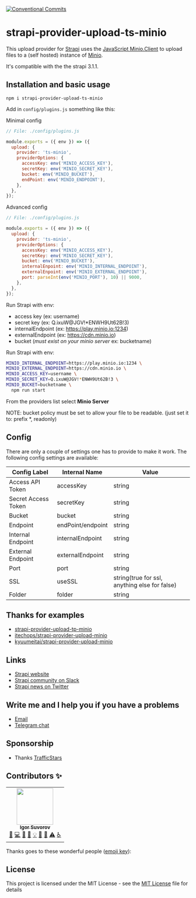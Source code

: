[![Conventional Commits](https://img.shields.io/badge/Conventional%20Commits-1.0.0-yellow.svg)](https://conventionalcommits.org)

# strapi-provider-upload-ts-minio

This upload provider for [Strapi](https://github.com/strapi/strapi) uses the [JavaScript Minio.Client](https://docs.min.io/docs/javascript-client-api-reference.html) to upload files to a (self hosted) instance of [Minio](https://min.io/).

It's compatible with the the strapi 3.1.1.

## Installation and basic usage

```npm i strapi-provider-upload-ts-minio```

Add in `config/plugins.js` something like this:

Minimal config
```js
// File: ./config/plugins.js

module.exports = ({ env }) => ({
  upload: {
    provider: 'ts-minio',
    providerOptions: {
      accessKey: env('MINIO_ACCESS_KEY'),
      secretKey: env('MINIO_SECRET_KEY'),
      bucket: env('MINIO_BUCKET'),
      endPoint: env('MINIO_ENDPOINT'),
    },
  },
});
```

Advanced config
```js
// File: ./config/plugins.js

module.exports = ({ env }) => ({
  upload: {
    provider: 'ts-minio',
    providerOptions: {
      accessKey: env('MINIO_ACCESS_KEY'),
      secretKey: env('MINIO_SECRET_KEY'),
      bucket: env('MINIO_BUCKET'),
      internalEnpoint: env('MINIO_INTERNAL_ENDPOINT'), 
      externalEnpoint: env('MINIO_EXTERNAL_ENDPOINT'), 
      port: parseInt(env('MINIO_PORT'), 10) || 9000,
    },
  },
});
```


Run Strapi with env:
  - access key (ex: username)
  - secret key (ex: Q.ixuW@JGV!*ENWH9Ut62B!3)
  - internalEndpoint (ex: https://play.minio.io:1234)
  - externalEndpoint (ex: https://cdn.minio.io)
  - bucket (*must exist on your minio server* ex: bucketname)


Run Strapi with env:
```bash
MINIO_INTERNAL_ENDPOINT=https://play.minio.io:1234 \
MINIO_EXTERNAL_ENDPOINT=https://cdn.minio.io \
MINIO_ACCESS_KEY=username \
MINIO_SECRET_KEY=Q.ixuW@JGV!*ENWH9Ut62B!3 \
MINIO_BUCKET=bucketname \
  npm run start
```


From the providers list select **Minio Server**

NOTE: bucket policy must be set to allow your file to be readable. (just set it to: prefix \*, readonly)

## Config

There are only a couple of settings one has to provide to make it work.
The following config settings are available:

| Config Label        | Internal Name | Value                                         |
| ------------------- | ------------- | --------------------------------------------- |
| Access API Token    | accessKey     | string                                        |
| Secret Access Token | secretKey     | string                                        |
| Bucket              | bucket        | string                                        |
| Endpoint            | endPoint/endpoint      | string                                        |
| Internal Endpoint            | internalEndpoint      | string                                        |
| External Endpoint            | externalEndpoint      | string                                        |
| Port                | port          | string                                        |
| SSL                 | useSSL        | string(true for ssl, anything else for false) |
| Folder              | folder        | string                                        |

## Thanks for examples
- [strapi-provider-upload-tp-minio](https://github.com/talentplatforms/strapi-provider-upload-tp-minio)
- [itechops/strapi-provider-upload-minio](https://github.com/itechops/strapi-provider-upload-minio)
- [kyuumeitai/strapi-provider-upload-minio](https://github.com/kyuumeitai/strapi-provider-upload-minio)

## Links
- [Strapi website](http://strapi.io/)
- [Strapi community on Slack](http://slack.strapi.io)
- [Strapi news on Twitter](https://twitter.com/strapijs)

## Write me and I help you if you have a problems
- [Email](mailto:hi@isuvorov.com)
- [Telegram chat](https://t.me/lskjs)

## Sponsorship
- Thanks [TrafficStars](https://github.com/trafficstars)

## Contributors ✨

<!-- ALL-CONTRIBUTORS-LIST:START - Do not remove or modify this section -->
<!-- prettier-ignore-start -->
<!-- markdownlint-disable -->
<table>
  <tr>
    <td align="center"><a href="https://isuvorov.com.com"><img src="https://avatars2.githubusercontent.com/u/1056977?v=4" width="100px;" alt=""/><br /><sub><b>Igor Suvorov</b></sub></a><br /><a href="#question-isuvorov" title="Answering Questions">💬</a> <a href="isuvorov/lib-starter-kit/isuvorov/lib-starter-kit/commits?author=isuvorov" title="Code">💻</a> <a href="#design-isuvorov" title="Design">🎨</a> <a href="isuvorov/lib-starter-kit/isuvorov/lib-starter-kit/commits?author=isuvorov" title="Documentation">📖</a> <a href="#example-isuvorov" title="Examples">💡</a> <a href="#ideas-isuvorov" title="Ideas, Planning, & Feedback">🤔</a> <a href="isuvorov/lib-starter-kit/isuvorov/lib-starter-kit/pulls?q=is%3Apr+reviewed-by%3Aisuvorov" title="Reviewed Pull Requests">👀</a> <a href="isuvorov/lib-starter-kit/isuvorov/lib-starter-kit/commits?author=isuvorov" title="Tests">⚠️</a> <a href="#a11y-isuvorov" title="Accessibility">️️️️♿️</a></td>
  </tr>
</table>

<!-- markdownlint-enable -->
<!-- prettier-ignore-end -->
<!-- ALL-CONTRIBUTORS-LIST:END -->
Thanks goes to these wonderful people ([emoji key](https://allcontributors.org/docs/en/emoji-key)):


## License

This project is licensed under the MIT License - see the [MIT License](LICENSE) file for details

